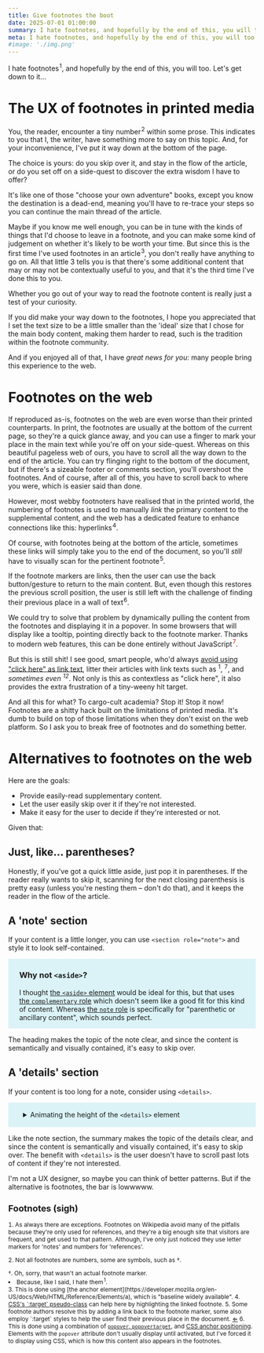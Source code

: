 ```yaml
---
title: Give footnotes the boot
date: 2025-07-01 01:00:00
summary: I hate footnotes, and hopefully by the end of this, you will too.
meta: I hate footnotes, and hopefully by the end of this, you will too.
#image: './img.png'
---
```


<style>
  html {
    scroll-padding-top: 1.3rem;
  }
  @keyframes ref-alert {
    0% {
      transform: scale(17);
      opacity: 0;
    }
    20% {
      opacity: 1;
    }
    80% {
      opacity: 1;
    }
    100% {
      transform: scale(1);
      opacity: 0;
    }
  }
  sup.ref {
    margin-left: 0.09em;
    display: inline-block;
    position: relative;
  }
  .target-effect:target::after {
    content: '';
    position: absolute;
    top: 50%;
    left: 50%;
    width: 1.2em;
    aspect-ratio: 1 / 1;
    border-radius: 1000px;
    border: 3px solid red;
    translate: -50% -50%;
    opacity: 0;
    animation: ref-alert 0.8s ease;
  }
  .footnotes {
    font-size: 0.85em;
    > ol {
      padding-inline-start: 0;
      list-style-position: inside;
      > li {
        margin-bottom: 1em;
      }
    }
  }
  .footnote {
    background-image: linear-gradient(to right, transparent 0%, yellow 0%, yellow 100%, transparent 100%);
    background-position: left top;
    background-repeat: no-repeat;
    transition: background-size 1.7s ease;
    background-size: 0% 100%;
    &:target {
      @starting-style {
        background-size: 0% 100%;
      }
      background-size: 100% 100%;
    }
  }
  a:active {
    outline: 2px solid red;
  }
  .footnote-marker-button {
    all: unset;
    position: inline-block;
    cursor: pointer;
    color: #cc2100;
    &:hover, &:focus {
      color: #ff8f00;
    }
  }
  @position-try --custom-right {
    position-area: top;
    right: 64px;
    left: 64px;
    max-width: 90vw;
    margin: 0;
  }
  @keyframes backdrop-in {
    from {
      opacity: 0;
    }
  }
  @keyframes popover-in {
    from {
      opacity: 0;
      translate: 0 20px;
    }
  }
  .footnote-popover {
    &:not(:popover-open) {
      all: unset;
    }

    --side-margin: 20px;
    --border-radius: 7px;

    @media (width >= 530px) {
      --side-margin: 30px;
    }

    &:popover-open {
      all: unset;
      font-size: 1rem;

      .footnote-popover-content {
        position: fixed;
        background: #fff;
        padding: 0.9em 1.1em;
        max-width: 476px;
        border-radius: var(--border-radius);
        animation: popover-in 0.2s ease;
      }

      &::backdrop {
        background: rgba(0, 0, 0, 0.3);
        animation: backdrop-in 0.2s ease;
      }
    }

    @supports not (bottom: anchor(top)) {
      .footnote-popover-content {
        margin: auto;
        inset: 0;
        height: fit-content;
      }
    }

    @supports (bottom: anchor(top)) {
      &:popover-open {
        --arrow-size: 10px;

        .footnote-popover-content {
          bottom: anchor(top);
          justify-self: anchor-center;
          margin: 0 var(--side-margin) var(--arrow-size);
        }

        &::after {
          content: '';
          position: fixed;
          bottom: anchor(top);
          justify-self: anchor-center;
          border: calc(var(--arrow-size) + 1px) solid transparent;
          border-bottom-width: 0;
          border-top-color: #fff;
          width: 0;
          height: 0;
          margin: 0 calc(var(--side-margin) + var(--border-radius));
          animation: popover-in 0.2s ease;
        }
      }
    }
  }
  [role=note] {
    margin: 0 -20px;
    padding: 0 20px;
    background: #dbf3f7;
    display: flow-root;

    @media (width >= 530px) {
      padding: 0 1.6em;
      margin: 0;
    }

    > h4:first-child {
      margin-top: 1.3em;
    }
  }
  :root {
    interpolate-size: allow-keywords;
  }
  .details-demo {
    margin: 0 -20px;
    background: #dbf3f7;
    display: flow-root;
    overflow: clip;

    @media (width >= 530px) {
      margin: 0;
    }

    summary {
      margin: 1.2em 0;
      padding: 0 20px;

      @media (width >= 530px) {
        padding: 0 30px;
      }
    }

    .details-content {
      padding: 0 20px;

      @media (width >= 530px) {
        padding: 0 30px;
      }

      > p:first-child {
        margin-top: 0;
      }
    }

    .code-example {
      margin-bottom: 0;
      --unmargin: 20px;
      margin-left: calc(var(--unmargin) * -1);
      margin-right: calc(var(--unmargin) * -1);
      padding-left: var(--unmargin);
      padding-right: var(--unmargin);

      @media screen and (min-width: 530px) {
        --unmargin: 32px;
      }
    }

    &::details-content {
      height: 0;
      overflow: clip;
      display: flow-root;
      transition: height 0.5s ease, content-visibility 0.5s ease allow-discrete;
    }
    &[open]::details-content {
      height: auto;
    }
  }
</style>

I hate footnotes<sup class="ref">1</sup>, and hopefully by the end of this, you will too. Let's get down to it…

# The UX of footnotes in printed media

You, the reader, encounter a tiny number<sup class="ref">2</sup> within some prose. This indicates to you that I, the writer, have something more to say on this topic. And, for your inconvenience, I've put it way down at the bottom of the page.

The choice is yours: do you skip over it, and stay in the flow of the article, or do you set off on a side-quest to discover the extra wisdom I have to offer?

It's like one of those "choose your own adventure" books, except you know the destination is a dead-end, meaning you'll have to re-trace your steps so you can continue the main thread of the article.

Maybe if you know me well enough, you can be in tune with the kinds of things that I'd choose to leave in a footnote, and you can make some kind of judgement on whether it's likely to be worth your time. But since this is the first time I've used footnotes in an article<sup class="ref">3</sup>, you don't really have anything to go on. All that little 3 tells you is that there's some additional content that may or may not be contextually useful to you, and that it's the third time I've done this to you.

Whether you go out of your way to read the footnote content is really just a test of your curiosity.

If you did make your way down to the footnotes, I hope you appreciated that I set the text size to be a little smaller than the 'ideal' size that I chose for the main body content, making them harder to read, such is the tradition within the footnote community.

And if you enjoyed all of that, I have _great news for you_: many people bring this experience to the web.

# Footnotes on the web

If reproduced as-is, footnotes on the web are even worse than their printed counterparts. In print, the footnotes are usually at the bottom of the current page, so they're a quick glance away, and you can use a finger to mark your place in the main text while you're off on your side-quest. Whereas on this beautiful pageless web of ours, you have to scroll all the way down to the end of the article. You can try flinging right to the bottom of the document, but if there's a sizeable footer or comments section, you'll overshoot the footnotes. And of course, after all of this, you have to scroll back to where you were, which is easier said than done.

However, most webby footnoters have realised that in the printed world, the numbering of footnotes is used to manually _link_ the primary content to the supplemental content, and the web has a dedicated feature to enhance connections like this: hyperlinks[<sup class="ref">4</sup>](#footnote-4).

Of course, with footnotes being at the bottom of the article, sometimes these links will simply take you to the end of the document, so you'll _still_ have to visually scan for the pertinent footnote[<sup class="ref">5</sup>](#footnote-5).

If the footnote markers are links, then the user can use the back button/gesture to return to the main content. But, even though this restores the previous scroll position, the user is still left with the challenge of finding their previous place in a wall of text[<sup class="ref target-effect" id="footnote-marker-6">6</sup>](#footnote-6).

We could try to solve that problem by dynamically pulling the content from the footnotes and displaying it in a popover. In some browsers <span class="popover-support-commentary"></span> that will display like a tooltip, pointing directly back to the footnote marker. Thanks to modern web features, this can be done entirely without JavaScript<button class="footnote-marker-button" popovertarget="footnote-7" style="anchor-name: --footnote-7"><sup class="ref">7</sup></button>.

<script>
  {
    const el = document.querySelector('.popover-support-commentary');
    if (CSS.supports('bottom: anchor(top)')) {
      el.textContent = '(including yours)';
    } else {
      el.textContent = '(not yours, sorry)';
    }
  }
</script>

But this is still shit! I see good, smart people, who'd always [avoid using "click here" as link text](https://www.w3.org/QA/Tips/noClickHere), litter their articles with link texts such as <sup>1</sup>, <sup>7</sup>, and _sometimes even <sup>12</sup>_. Not only is this as contextless as "click here", it also provides the extra frustration of a tiny-weeny hit target.

And all this for what? To cargo-cult academia? Stop it! Stop it now! Footnotes are a shitty hack built on the limitations of printed media. It's dumb to build on top of those limitations when they don't exist on the web platform. So I ask you to break free of footnotes and do something better.

# Alternatives to footnotes on the web

Here are the goals:

- Provide easily-read supplementary content.
- Let the user easily skip over it if they're not interested.
- Make it easy for the user to decide if they're interested or not.

Given that:

## Just, like… parentheses?

Honestly, if you've got a quick little aside, just pop it in parentheses. If the reader really wants to skip it, scanning for the next closing parenthesis is pretty easy (unless you're nesting them – don't do that), and it keeps the reader in the flow of the article.

## A 'note' section

If your content is a little longer, you can use `<section role="note">` and style it to look self-contained.

<section role="note">

### Why not `<aside>`?

I thought [the `<aside>` element](https://developer.mozilla.org/en-US/docs/Web/HTML/Reference/Elements/aside) would be ideal for this, but that uses [the `complementary` role](https://developer.mozilla.org/en-US/docs/Web/Accessibility/ARIA/Reference/Roles/complementary_role) which doesn't seem like a good fit for this kind of content. Whereas [the `note` role](https://developer.mozilla.org/en-US/docs/Web/Accessibility/ARIA/Reference/Roles/note_role) is specifically for "parenthetic or ancillary content", which sounds perfect.

</section>

The heading makes the topic of the note clear, and since the content is semantically and visually contained, it's easy to skip over.

## A 'details' section

If your content is too long for a note, consider using `<details>`.

<details class="details-demo">
  <summary>Animating the height of the <code>&lt;details&gt;</code> element</summary>

  <div class="details-content">

Thanks to a few newer CSS features (currently only available in Chromium), such as [the `::details-content` pseudo-element](https://developer.mozilla.org/en-US/docs/Web/CSS/::details-content), [`allow-discrete` transitions](https://developer.mozilla.org/en-US/docs/Web/CSS/transition-behavior#allow-discrete), and [interpolate-size](https://developer.mozilla.org/en-US/docs/Web/CSS/interpolate-size), we can animate the opening and closing of `<details>` elements.

```css
:root {
  interpolate-size: allow-keywords;
}

.details-demo {
  &::details-content {
    height: 0;
    overflow: clip;
    display: flow-root;
    transition:
      height 0.5s ease,
      content-visibility 0.5s ease allow-discrete;
  }

  &[open]::details-content {
    height: auto;
  }
}
```

  </div>
</details>

Like the note section, the summary makes the topic of the details clear, and since the content is semantically and visually contained, it's easy to skip over. The benefit with `<details>` is the user doesn't have to scroll past lots of content if they're not interested.

I'm not a UX designer, so maybe you can think of better patterns. But if the alternative is footnotes, the bar is lowwwww.

<aside class="footnotes">

# Footnotes (sigh)

1. As always there are exceptions. Footnotes on Wikipedia avoid many of the pitfalls because they're only used for references, and they're a big enough site that visitors are frequent, and get used to that pattern. Although, I've only just noticed they use letter markers for 'notes' and numbers for 'references'.
2. Not all footnotes are numbers, some are symbols, such as †.
<li style="list-style-type: '†. '">Oh, sorry, that wasn't an actual footnote marker.</li>
<li value="3">Because, like I said, I hate them<sup class="ref">1</sup>.</li>
3. <span id="footnote-4"></span>This is done using [the anchor element](https://developer.mozilla.org/en-US/docs/Web/HTML/Reference/Elements/a), which is "baseline widely available".
4. <span id="footnote-5" class="footnote"><a href="https://developer.mozilla.org/en-US/docs/Web/CSS/:target">CSS's `:target` pseudo-class</a> can help here by highlighting the linked footnote.</span>
5. <span id="footnote-6" class="footnote">Some footnote authors resolve this by adding a link back to the footnote marker, some also employ `:target` styles to help the user find their previous place in the document. <a href="#footnote-marker-6">⇐</a></span>
6. <span id="footnote-7" class="footnote-popover" popover><span class="footnote-popover-content" style="position-anchor: --footnote-7">This is done using a combination of <a href="https://developer.mozilla.org/en-US/docs/Web/API/Popover_API"><code>popover</code>, <code>popovertarget</code></a>, and <a href="https://developer.mozilla.org/en-US/docs/Web/CSS/CSS_anchor_positioning">CSS anchor positioning</a>. Elements with the <code>popover</code> attribute don't usually display until activated, but I've forced it to display using CSS, which is how this content also appears in the footnotes.</span></span>

</aside>
